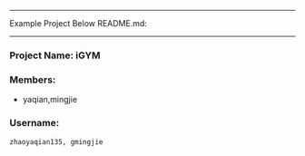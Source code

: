 ------

Example Project Below README.md:

------

### Project Name: iGYM

### Members:
  - yaqian,mingjie

### Username:
    zhaoyaqian135, gmingjie

  
